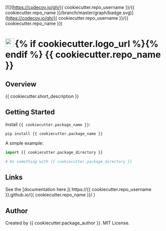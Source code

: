 
[![](https://codecov.io/gh/{{ cookiecutter.repo_username }}/{{ cookiecutter.repo_name }}/branch/master/graph/badge.svg)](https://codecov.io/gh/{{ cookiecutter.repo_username }}/{{ cookiecutter.repo_name }})

# {% if cookiecutter.logo_url %}<img src="{{ cookiecutter.logo_url }}" height="27px" align="left"></img>{% endif %} {{ cookiecutter.repo_name }}

## Overview

{{ cookiecutter.short_description }}

## Getting Started

Install `{{ cookiecutter.package_name }}`:

```
pip install {{ cookiecutter.package_name }}
```

A simple example:

```python
import {{ cookiecutter.package_directory }}

# Do something with {{ cookiecutter.package_directory }}
```

## Links

See the
[documentation here.](
https://{{ cookiecutter.repo_username }}.github.io/{{ cookiecutter.repo_name }}/
)

## Author

Created by {{ cookiecutter.package_author }}. MIT License.
